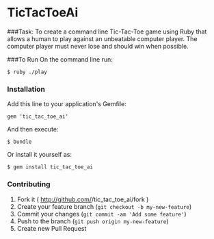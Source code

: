 # TicTacToeAi

###Task: 
To create a command line Tic-Tac-Toe game using Ruby that allows a human to play against an unbeatable computer player. The computer player must never lose and should win when possible. 


###To Run
On the command line run:

    $ ruby ./play

### Installation

Add this line to your application's Gemfile:

    gem 'tic_tac_toe_ai'

And then execute:

    $ bundle

Or install it yourself as:

    $ gem install tic_tac_toe_ai


### Contributing

1. Fork it ( http://github.com/<my-github-username>/tic_tac_toe_ai/fork )
2. Create your feature branch (`git checkout -b my-new-feature`)
3. Commit your changes (`git commit -am 'Add some feature'`)
4. Push to the branch (`git push origin my-new-feature`)
5. Create new Pull Request
